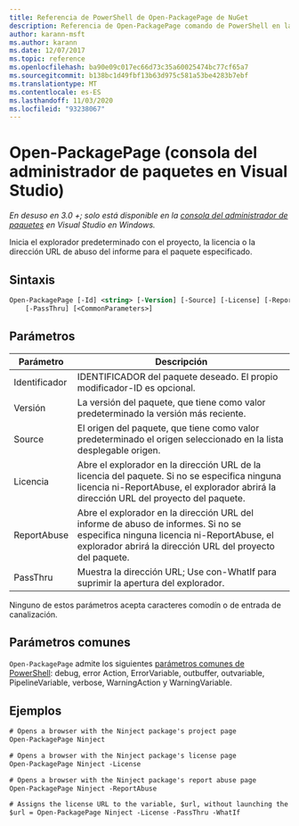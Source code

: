 ```yaml
---
title: Referencia de PowerShell de Open-PackagePage de NuGet
description: Referencia de Open-PackagePage comando de PowerShell en la consola del administrador de paquetes NuGet en Visual Studio.
author: karann-msft
ms.author: karann
ms.date: 12/07/2017
ms.topic: reference
ms.openlocfilehash: ba90e09c017ec66d73c35a60025474bc77cf65a7
ms.sourcegitcommit: b138bc1d49fbf13b63d975c581a53be4283b7ebf
ms.translationtype: MT
ms.contentlocale: es-ES
ms.lasthandoff: 11/03/2020
ms.locfileid: "93238067"
---
```

# <a name="open-packagepage-package-manager-console-in-visual-studio"></a>Open-PackagePage (consola del administrador de paquetes en Visual Studio)

*En desuso en 3.0 +; solo está disponible en la [consola del administrador de paquetes](../../consume-packages/install-use-packages-powershell.md) en Visual Studio en Windows.*

Inicia el explorador predeterminado con el proyecto, la licencia o la dirección URL de abuso del informe para el paquete especificado.

## <a name="syntax"></a>Sintaxis

```ps
Open-PackagePage [-Id] <string> [-Version] [-Source] [-License] [-ReportAbuse]
    [-PassThru] [<CommonParameters>]
```

## <a name="parameters"></a>Parámetros

| Parámetro | Descripción |
| --- | --- |
| Identificador | IDENTIFICADOR del paquete deseado. El propio modificador-ID es opcional. |
| Versión | La versión del paquete, que tiene como valor predeterminado la versión más reciente. |
| Source | El origen del paquete, que tiene como valor predeterminado el origen seleccionado en la lista desplegable origen. |
| Licencia | Abre el explorador en la dirección URL de la licencia del paquete. Si no se especifica ninguna licencia ni-ReportAbuse, el explorador abrirá la dirección URL del proyecto del paquete. |
| ReportAbuse | Abre el explorador en la dirección URL del informe de abuso de informes. Si no se especifica ninguna licencia ni-ReportAbuse, el explorador abrirá la dirección URL del proyecto del paquete. |
| PassThru | Muestra la dirección URL; Use con-WhatIf para suprimir la apertura del explorador. |

Ninguno de estos parámetros acepta caracteres comodín o de entrada de canalización.

## <a name="common-parameters"></a>Parámetros comunes

`Open-PackagePage` admite los siguientes [parámetros comunes de PowerShell](/powershell/module/microsoft.powershell.core/about/about_commonparameters): debug, error Action, ErrorVariable, outbuffer, outvariable, PipelineVariable, verbose, WarningAction y WarningVariable.

## <a name="examples"></a>Ejemplos

```ps
# Opens a browser with the Ninject package's project page
Open-PackagePage Ninject

# Opens a browser with the Ninject package's license page
Open-PackagePage Ninject -License

# Opens a browser with the Ninject package's report abuse page  
Open-PackagePage Ninject -ReportAbuse

# Assigns the license URL to the variable, $url, without launching the browser
$url = Open-PackagePage Ninject -License -PassThru -WhatIf
```